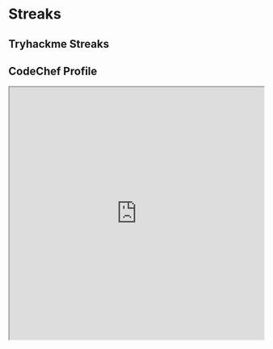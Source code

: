 # Streaks

## Tryhackme Streaks



## CodeChef Profile

<iframe src="https://www.codechef.com/users/vasanthabalaji" width="100%" height="500"></iframe>
